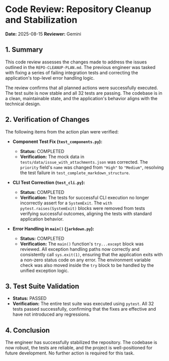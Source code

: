 # Code Review: Repository Cleanup and Stabilization

**Date:** 2025-08-15
**Reviewer:** Gemini

## 1. Summary

This code review assesses the changes made to address the issues outlined in the `REPO-CLEANUP-PLAN.md`. The previous engineer was tasked with fixing a series of failing integration tests and correcting the application's top-level error handling logic.

The review confirms that all planned actions were successfully executed. The test suite is now stable and all 32 tests are passing. The codebase is in a clean, maintainable state, and the application's behavior aligns with the technical design.

## 2. Verification of Changes

The following items from the action plan were verified:

-   **Component Test Fix (`test_components.py`):**
    -   **Status:** COMPLETED
    -   **Verification:** The mock data in `tests/data/issue_with_attachments.json` was corrected. The `priority` field's `name` was changed from `"High"` to `"Medium"`, resolving the test failure in `test_complete_markdown_structure`.

-   **CLI Test Correction (`test_cli.py`):**
    -   **Status:** COMPLETED
    -   **Verification:** The tests for successful CLI execution no longer incorrectly assert for a `SystemExit`. The `with pytest.raises(SystemExit)` blocks were removed from tests verifying successful outcomes, aligning the tests with standard application behavior.

-   **Error Handling in `main()` (`jarkdown.py`):**
    -   **Status:** COMPLETED
    -   **Verification:** The `main()` function's `try...except` block was reviewed. All exception handling paths now correctly and consistently call `sys.exit(1)`, ensuring that the application exits with a non-zero status code on any error. The environment variable check was also moved inside the `try` block to be handled by the unified exception logic.

## 3. Test Suite Validation

-   **Status:** PASSED
-   **Verification:** The entire test suite was executed using `pytest`. All 32 tests passed successfully, confirming that the fixes are effective and have not introduced any regressions.

## 4. Conclusion

The engineer has successfully stabilized the repository. The codebase is now robust, the tests are reliable, and the project is well-positioned for future development. No further action is required for this task.
